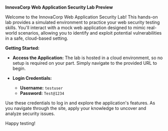 **InnovaCorp Web Application Security Lab Preview**

Welcome to the InnovaCorp Web Application Security Lab! This hands-on lab provides a simulated environment to practice your web security testing skills. You'll interact with a mock web application designed to mimic real-world scenarios, allowing you to identify and exploit potential vulnerabilities in a safe, cloud-based setting.

**Getting Started:**

- **Access the Application:** The lab is hosted in a cloud environment, so no setup is required on your part. Simply navigate to the provided URL to begin.
  
- **Login Credentials:**
  - **Username:** `testuser`
  - **Password:** `Test@1234`

Use these credentials to log in and explore the application's features. As you navigate through the site, apply your knowledge to uncover and analyze security issues.

Happy testing!